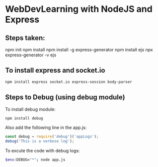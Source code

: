 # WebDevLearning with NodeJS and Express

## Steps taken:
npm init
npm install 
npm install -g express-generator
npm install ejs
npx express-generator -v ejs <src>

## To install express and socket.io
```bash
npm install express socket.io express-session body-parser
```

## Steps to Debug (using debug module) 
To install debug module:
```bash
npm install debug
```
Also add the following line in the app.js:
```javascript
const debug = require('debug')('appLogs');
debug('This is a verbose log');
```
To excute the code with debug logs:
```bash
$env:DEBUG="*"; node app.js
```